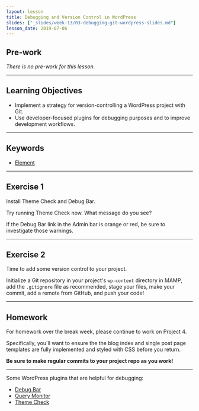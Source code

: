 ```yaml
---
layout: lesson
title: Debugging and Version Control in WordPress
slides: ["_slides/week-13/03-debugging-git-wordpress-slides.md"]
lesson_date: 2019-07-06
---
```


## Pre-work

_There is no pre-work for this lesson._

---

## Learning Objectives

- Implement a strategy for version-controlling a WordPress project with Git.
- Use developer-focused plugins for debugging purposes and to improve development workflows.

---

## Keywords

- [Element](https://developer.mozilla.org/en/docs/Web/HTML/Element)

---

## Exercise 1

Install Theme Check and Debug Bar.

Try running Theme Check now. What message do you see?

If the Debug Bar link in the Admin bar is orange or red, be sure to investigate those warnings.

---

## Exercise 2

Time to add some version control to your project.

Initialize a Git repository in your project's `wp-content` directory in MAMP, add the `.gitignore` file as recommended, stage your files, make your commit, add a remote from GitHub, and push your code!

---

## Homework

For homework over the break week, please continue to work on Project 4.

Specifically, you'll want to ensure the the blog index and single post page templates are fully implemented and styled with CSS before you return.

**Be sure to make regular commits to your project repo as you work!**

---

Some WordPress plugins that are helpful for debugging:

- [Debug Bar](https://wordpress.org/plugins/debug-bar/)
- [Query Monitor](https://wordpress.org/plugins/query-monitor/)
- [Theme Check](https://wordpress.org/plugins/theme-check/)
